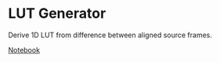 # LUT Generator

Derive 1D LUT from difference between aligned source frames.

[Notebook](https://github.com/paulduchesne/lut-generator/blob/main/lut_generator.ipynb)
